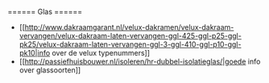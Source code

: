 ====== Glas ======
* [[http://www.dakraamgarant.nl/velux-dakramen/velux-dakraam-vervangen/velux-dakraam-laten-vervangen-ggl-425-ggl-p25-ggl-pk25/velux-dakraam-laten-vervangen-ggl-3-ggl-410-ggl-p10-ggl-pk10|info over de velux typenummers]]
* [[http://passiefhuisbouwer.nl/isoleren/hr-dubbel-isolatieglas/|goede info over glassoorten]]